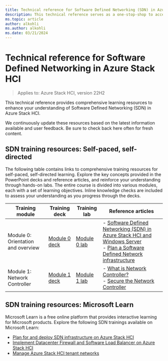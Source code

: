 ```yaml
---
title: Technical reference for Software Defined Networking (SDN) in Azure Stack HCI.
description: This technical reference serves as a one-stop-shop to access learning resources available for SDN.
ms.topic: article
author: alkohli
ms.author: alkohli
ms.date: 03/21/2024
---
```


# Technical reference for Software Defined Networking in Azure Stack HCI

> Applies to: Azure Stack HCI, version 22H2

This technical reference provides comprehensive learning resources to enhance your understanding of Software Defined Networking (SDN) in Azure Stack HCI.

We continuously update these resources based on the latest information available and user feedback. Be sure to check back here often for fresh content.

## SDN training resources: Self-paced, self-directed

The following table contains links to comprehensive training resources for self-paced, self-directed learning. Explore the key concepts provided in the PowerPoint decks and reference articles, and reinforce your understanding through hands-on labs. The entire course is divided into various modules, each with a set of learning objectives. Inline knowledge checks are included to assess your understanding as you progress through the decks.

| Training module | Training deck | Training lab | Reference articles |
|--|--|--|--|
| Module 0: Orientation and overview | [Module 0 deck](https://github.com/Azure-Samples/AzureStackHCI/blob/main/sdn-training/module-0) | [Module 0 lab](https://github.com/Azure-Samples/AzureStackHCI/blob/main/sdn-training/module-0)| - [Software Defined Networking (SDN) in Azure Stack HCI and Windows Server](../concepts/software-defined-networking.md) <br> - [Plan a Software Defined Network infrastructure](../concepts/plan-software-defined-networking-infrastructure.md) |
| Module 1: Network Controller | [Module 1 deck](https://github.com/Azure-Samples/AzureStackHCI/blob/main/sdn-training/module-1)| [Module 1 lab](https://github.com/Azure-Samples/AzureStackHCI/blob/main/sdn-training/module-1) | - [What is Network Controller?](../concepts/network-controller-overview.md) <br> - [Secure the Network Controller](./nc-security.md) |

## SDN training resources: Microsoft Learn

Microsoft Learn is a free online platform that provides interactive learning for Microsoft products. Explore the following SDN trainings available on Microsoft Learn:

- [Plan for and deploy SDN infrastructure on Azure Stack HCI](/training/modules/plan-deploy-sdn-infrastructure/)
- [Implement Datacenter Firewall and Software Load Balancer on Azure Stack HCI](/training/modules/implement-firewall-load-balancer/)
- [Manage Azure Stack HCI tenant networks](/training/modules/manage-azure-stack-hci-tenant-networks/)